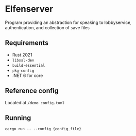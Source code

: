 # Elfenserver

Program providing an abstraction for speaking to lobbyservice, authentication, and collection of save files

## Requirements

- Rust 2021
- `libssl-dev`
- `build-essential`
- `pkg-config`
- .NET 6 for core

## Reference config

Located at `/demo_config.toml`

## Running

```
cargo run -- --config {config_file}
```